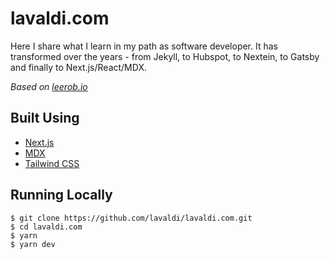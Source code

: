 # lavaldi.com

Here I share what I learn in my path as software developer. It has transformed over the years - from Jekyll, to Hubspot, to Nextein, to Gatsby and finally to Next.js/React/MDX.

_Based on [leerob.io](https://github.com/leerob/leerob.io/)_

## Built Using

- [Next.js](https://nextjs.org/)
- [MDX](https://github.com/mdx-js/mdx)
- [Tailwind CSS](https://tailwindcss.com/)

## Running Locally

```shell
$ git clone https://github.com/lavaldi/lavaldi.com.git
$ cd lavaldi.com
$ yarn
$ yarn dev
```